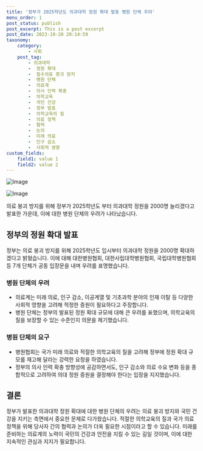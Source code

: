```yaml
---
title: '정부가 2025학년도 의과대학 정원 확대 발표 병원 단체 우려'
menu_order: 1
post_status: publish
post_excerpt: This is a post excerpt
post_date: 2023-10-20 20:14:59
taxonomy:
    category:
        - 사회
    post_tag:
        - 의과대학
        -  정원 확대
        -  필수의료 붕괴 방지
        -  병원 단체
        -  의료계
        -  의사 인력 확충
        -  의학교육
        -  국민 건강
        -  정부 발표
        -  의학교육의 질
        -  의료 정책
        -  협력
        -  논의
        -  미래 의료
        -  인구 감소
        -  사회적 영향
custom_fields:
    field1: value 1
    field2: value 2
---
```


![Image](https://imgnews.pstatic.net/image/031/2024/02/07/0000811104_001_20240207090303423.jpg?type=w647)

![Image](https://imgnews.pstatic.net/image/031/2024/02/07/0000811104_002_20240207090303445.jpg?type=w647)


의료 붕괴 방지를 위해 정부가 2025학년도 부터 의과대학 정원을 2000명 늘리겠다고 발표한 가운데, 이에 대한 병원 단체의 우려가 나타났습니다.

## 정부의 정원 확대 발표
정부는 의료 붕괴 방지를 위해 2025학년도 입시부터 의과대학 정원을 2000명 확대하겠다고 밝혔습니다. 이에 대해 대한병원협회, 대한사립대학병원협회, 국립대학병원협회 등 7개 단체가 공동 입장문을 내며 우려를 표명했습니다.

### 병원 단체의 우려
- 의료계는 미래 의료, 인구 감소, 이공계열 및 기초과학 분야의 인재 이탈 등 다양한 사회적 영향을 고려해 적정한 증원이 필요하다고 주장합니다.
- 병원 단체는 정부의 발표된 정원 확대 규모에 대해 큰 우려를 표했으며, 의학교육의 질을 보장할 수 있는 수준인지 의문을 제기했습니다.

### 병원 단체의 요구
- 병원협회는 국가 미래 의료와 적절한 의학교육의 질을 고려해 정부에 정원 확대 규모를 재고해 달라는 강력한 요청을 하였습니다.
- 정부의 의사 인력 확충 방향성에 공감하면서도, 인구 감소와 의료 수요 변화 등을 종합적으로 고려하여 의대 정원 증원을 결정해야 한다는 입장을 지지했습니다.

## 결론
정부가 발표한 의과대학 정원 확대에 대한 병원 단체의 우려는 의료 붕괴 방지와 국민 건강을 지키는 측면에서 중요한 문제로 다가왔습니다. 적절한 의학교육의 질과 국가 의료 정책을 위해 당사자 간의 협력과 논의가 더욱 필요한 시점이라고 할 수 있습니다. 미래를 준비하는 의료계의 노력이 국민의 건강과 안전을 지킬 수 있는 길일 것이며, 이에 대한 지속적인 관심과 지지가 필요합니다.
